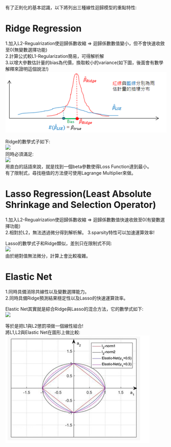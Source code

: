 有了正則化的基本認識，以下將列出三種線性迴歸模型的重點特性:  
  
# Ridge Regression  
1.加入L2-Regualrization使迴歸係數收縮 => 迴歸係數數值變小，但不會快速收斂至0(無變數選擇功能)  
2.計算公式較L1-Regularization簡易，可得解析解    
3.以增大參數估計量的bias為代價，換取較小的variance(如下圖，後面會有數學解釋來證明這個說法!)  
![Image](https://github.com/EnasVen/Theory-Math/blob/main/04_Ridge_Lasso_ElasticNet/Regularization03.png)    
  
Ridge的數學式子如下:  
<img src="https://latex.codecogs.com/gif.image?\dpi{110}\hat{\beta&space;}_{Ridge}=\underset{\beta&space;}{arg&space;min}\sum_{i=1}^{N}(y_i-\beta_0-\sum_{j=1}^{p}x_{ij}\beta&space;_j)^2" />  
同時必須滿足:  
<img src="https://latex.codecogs.com/gif.image?\dpi{110}\sum_{i=1}^{p}(\beta_j)^{2}\leq&space;t" />  
用直白的話語來說，就是找到一個beta參數使得Loss Function達到最小。  
有了限制式，尋找極值的方法便可使用Lagrange Multiplier來做。  
  
# Lasso Regression(Least Absolute Shrinkage and Selection Operator)  
1.加入L2-Regualrization使迴歸係數收縮 => 迴歸係數數值快速收斂至0(有變數選擇功能)  
2.相對於L2，無法透過微分得到解析解。
3.sparsity特性可以加速運算效率!
  
Lasso的數學式子和Ridge類似，差別只在限制式不同:  
<img src="https://latex.codecogs.com/gif.image?\dpi{110}\sum_{i=1}^{p}\left|\beta_j&space;\right|\leq&space;t"  />  
由於絕對值無法微分，計算上會比較複雜。  
  
# Elastic Net  
1.同時具備消除共線性以及變數選擇能力。  
2.同時具備Ridge預測結果穩定性以及Lasso的快速運算效率。  
  
Elastic Net其實就是綜合Ridge與Lasso的混合方法，它的數學式如下:  
<img src="https://latex.codecogs.com/gif.image?\dpi{110}\hat{\beta}_{elastic}=\underset{\beta&space;}{argmin}(&space;\left\|y-X\beta&space;\right\|^2&space;&plus;&space;\lambda(&space;(1-\alpha)\left\|\beta&space;\right\|^2&plus;\alpha\left\|\beta&space;\right\|_1&space;)&space;)"  />  
  
等於是把L1與L2懲罰項做一個線性組合!  
將L1,L2與Elastic Net在圖形上做比較:  
![Image](https://github.com/EnasVen/Theory-Math/blob/main/04_Ridge_Lasso_ElasticNet/Regularization06.png)   
